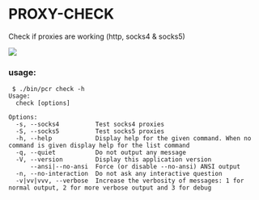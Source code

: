 # PROXY-CHECK

Check if proxies are working (http, socks4 & socks5)

![](.github/.screenshot/proxy-check.png)

### usage:

```
 $ ./bin/pcr check -h
Usage:
  check [options]

Options:
  -s, --socks4          Test socks4 proxies
  -S, --socks5          Test socks5 proxies
  -h, --help            Display help for the given command. When no command is given display help for the list command
  -q, --quiet           Do not output any message
  -V, --version         Display this application version
      --ansi|--no-ansi  Force (or disable --no-ansi) ANSI output
  -n, --no-interaction  Do not ask any interactive question
  -v|vv|vvv, --verbose  Increase the verbosity of messages: 1 for normal output, 2 for more verbose output and 3 for debug
```
